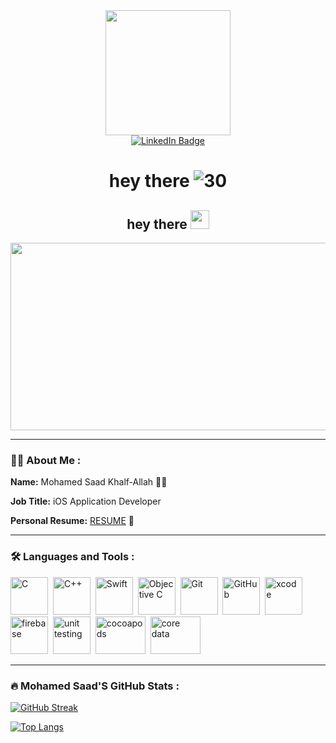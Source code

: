 <div id="header" align="center">
  <img src="https://media.giphy.com/media/M9gbBd9nbDrOTu1Mqx/giphy.gif" width="200"/>

  <div id="badges" >
    <a href="https://www.linkedin.com/in/mohamed-saad-aboasal/">
      <img src="https://img.shields.io/badge/LinkedIn-blue?style=for-the-badge&logo=linkedin&logoColor=white" alt="LinkedIn Badge"/>
    </a>
  </div>
  
  <h1>
    hey there
    <img src="https://komarev.com/ghpvc/?username=mohamedsaad9622&style=flat-square&color=blue" alt="30"/>
  </h1>
  
  <h2>
    hey there
    <img src="https://media.giphy.com/media/hvRJCLFzcasrR4ia7z/giphy.gif" width="30px"/>
  </h2>
  
  
</div>

<div align="center">
  <img src="https://media.giphy.com/media/dWesBcTLavkZuG35MI/giphy.gif" width="600" height="300"/>
</div>


---

### :man_technologist: About Me : 

**Name:** Mohamed Saad Khalf-Allah 👨‍💻

**Job Title:** iOS Application Developer

**Personal Resume:** [RESUME](https://drive.google.com/file/d/1gP3Hr1rXDNfckfwIWoACsi-nI9RyFduV/view?usp=sharing) 📄

---

### :hammer_and_wrench: Languages and Tools :

<div>
  <img src="https://e7.pngegg.com/pngimages/465/779/png-clipart-blue-and-white-c-logo-the-c-programming-language-computer-programming-computer-icons-programmer-blue-angle.png" title="C" alt="C" width="60" height="60"/>&nbsp;
  <img src="https://upload.wikimedia.org/wikipedia/commons/1/18/ISO_C%2B%2B_Logo.svg" title="C++" **alt="C++" width="60" height="60"/>&nbsp;
  <img src="https://seeklogo.com/images/S/swift-logo-E9182990F5-seeklogo.com.png" title="Swift" alt="Swift" width="60" height="60"/>&nbsp;
  <img src="https://seeklogo.com/images/O/objective-c-logo-81746870EF-seeklogo.com.png" title="Objective C" alt="Objective C" width="60" height="60"/>&nbsp;
<img src="https://e7.pngegg.com/pngimages/713/558/png-clipart-computer-icons-pro-git-github-logo-text-logo-thumbnail.png" title="Git" alt="Git" width="60" height="60"/>&nbsp;
  <img src="https://linuxnewbieguide.org/wp-content/uploads/2017/03/github-logo.png" title="GitHub" alt="GitHub" width="60" height="60"/>&nbsp;
  <img src="https://is5-ssl.mzstatic.com/image/thumb/Purple112/v4/70/04/f2/7004f2e7-5a89-4d71-22e4-016c6a8594c1/Xcode-85-220-0-4-2x.png/1200x630bb.png" title="xcode" alt="xcode" width="60" height="60"/>&nbsp;
  <img src="https://firebase.google.com/images/brand-guidelines/logo-vertical.png" title="firebase" alt="firebase" width="60" height="60"/>&nbsp;
  <img src="https://www.techasoft.com/debug/img/unittesting.png" title="unit testing" alt="unit testing" width="60" height="60"/>&nbsp;
  <img src="https://dka575ofm4ao0.cloudfront.net/pages-transactional_logos/retina/8825/syPOR0YTxuwPEUrfe4NX" title="cocoapods" alt="cocoapods" width="80" height="60"/>&nbsp;
  <img src="https://assets.website-files.com/5ffa05c4703955241d53a29d/6006fdf808a3371bbd02c5a3_cdlogo.png" title="core data" alt="core data" width="80" height="60"/>&nbsp;
</div>

---

### :fire: Mohamed Saad'S GitHub Stats :

[![GitHub Streak](http://github-readme-streak-stats.herokuapp.com?user=MohamedSaad9622&theme=dark&date_format=j%20M%5B%20Y%5D)](https://git.io/streak-stats)

[![Top Langs](https://github-readme-stats.vercel.app/api/top-langs/?username=MohamedSaad9622&layout=compact&theme=vision-friendly-dark)](https://github.com/anuraghazra/github-readme-stats)
